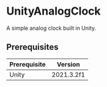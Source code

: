 # UnityAnalogClock
A simple analog clock built in Unity.

## Prerequisites
|Prerequisite|Version|
|- |- |
|Unity|2021.3.2f1|
